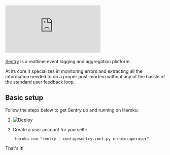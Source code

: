 ![Sentry](http://img.dafont.com/preview.php?text=Sentry&ttf=squared_display0&ext=1&size=64&psize=m&y=53)
================

[Sentry](http://github.com/getsentry/sentry) is a realtime event logging and aggregation platform.  

At its core it specializes in monitoring errors and extracting all the information needed to do a proper post-mortem without any of the hassle of the standard user feedback loop.


Basic setup
-----------

Follow the steps below to get Sentry up and running on Heroku:

1. [![Deploy](https://www.herokucdn.com/deploy/button.png)](https://heroku.com/deploy)

2. Create a user account for yourself::

        heroku run "sentry --config=sentry.conf.py createsuperuser"

That's it!
